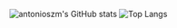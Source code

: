 ![antonioszm's GitHub stats](https://github-readme-stats.vercel.app/api?username=antonioszm&show_icons=true&theme=tokyonight)
![Top Langs](https://github-readme-stats.vercel.app/api/top-langs/?username=antonioszm&layout=compact)
